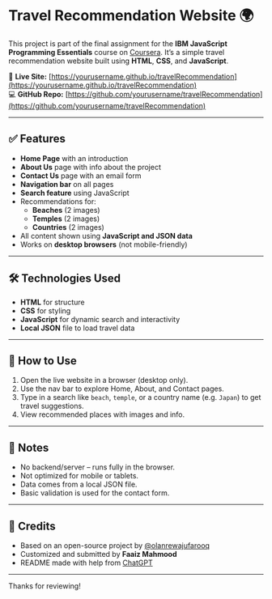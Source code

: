 # Travel Recommendation Website 🌍

This project is part of the final assignment for the **IBM JavaScript Programming Essentials** course on [Coursera](https://www.coursera.org/learn/javascript-programming-essentials/). It’s a simple travel recommendation website built using **HTML**, **CSS**, and **JavaScript**.

🔗 **Live Site:** [https://yourusername.github.io/travelRecommendation](https://yourusername.github.io/travelRecommendation)  
💻 **GitHub Repo:** [https://github.com/yourusername/travelRecommendation](https://github.com/yourusername/travelRecommendation)

---

## ✅ Features

- **Home Page** with an introduction
- **About Us** page with info about the project
- **Contact Us** page with an email form
- **Navigation bar** on all pages
- **Search feature** using JavaScript
- Recommendations for:
  - **Beaches** (2 images)
  - **Temples** (2 images)
  - **Countries** (2 images)
- All content shown using **JavaScript and JSON data**
- Works on **desktop browsers** (not mobile-friendly)

---

## 🛠 Technologies Used

- **HTML** for structure
- **CSS** for styling
- **JavaScript** for dynamic search and interactivity
- **Local JSON** file to load travel data

---

## 🚀 How to Use

1. Open the live website in a browser (desktop only).
2. Use the nav bar to explore Home, About, and Contact pages.
3. Type in a search like `beach`, `temple`, or a country name (e.g. `Japan`) to get travel suggestions.
4. View recommended places with images and info.

---

## 📌 Notes

- No backend/server – runs fully in the browser.
- Not optimized for mobile or tablets.
- Data comes from a local JSON file.
- Basic validation is used for the contact form.

---

## 🙌 Credits

- Based on an open-source project by [@olanrewajufarooq](https://github.com/olanrewajufarooq)
- Customized and submitted by **Faaiz Mahmood**
- README made with help from [ChatGPT](https://chat.openai.com)

---

Thanks for reviewing!
